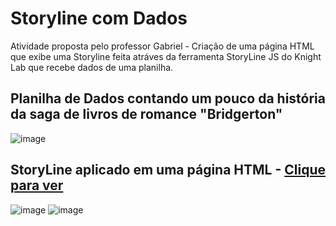 # Storyline com Dados
Atividade proposta pelo professor Gabriel - Criação de uma página HTML que exibe uma Storyline feita atráves da ferramenta StoryLine JS do Knight Lab que recebe dados de uma planilha.

## Planilha de Dados contando um pouco da história da saga de livros de romance "Bridgerton"

![image](https://github.com/JessiSouza03/Storyline-com-Dados/assets/96502061/44dfc748-31ee-4515-a977-b64d0668a822)

## StoryLine aplicado em uma página HTML - [Clique para ver](https://jessisouza03.github.io/Storyline-com-Dados/)
![image](https://github.com/JessiSouza03/Storyline-com-Dados/assets/96502061/acc7986b-3c24-4eb4-a3bc-587e635cc193)
![image](https://github.com/JessiSouza03/Storyline-com-Dados/assets/96502061/596e93c2-f15d-4265-8d49-7e2ff9586798)

